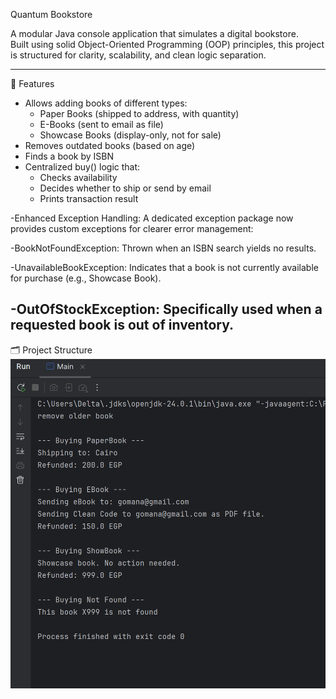  Quantum Bookstore 

A modular Java console application that simulates a digital bookstore.  
Built using solid Object-Oriented Programming (OOP) principles, this project is structured for clarity, scalability, and clean logic separation.

---

🚀 Features

- Allows adding books of different types:
  -  Paper Books (shipped to address, with quantity)
  -  E-Books (sent to email as file)
  -  Showcase Books (display-only, not for sale)
- Removes outdated books (based on age)
- Finds a book by ISBN
- Centralized buy() logic that:
  - Checks availability
  - Decides whether to ship or send by email
  - Prints transaction result
    
-Enhanced Exception Handling: A dedicated exception package now provides
custom exceptions for clearer error management:

 -BookNotFoundException: Thrown when an ISBN search yields no results.

 -UnavailableBookException: Indicates that a book is not currently available for purchase (e.g., Showcase Book).

 -OutOfStockException: Specifically used when a requested book is out of inventory.
---
🗂 Project Structure
![OutPut Screanshot](output2.png)
